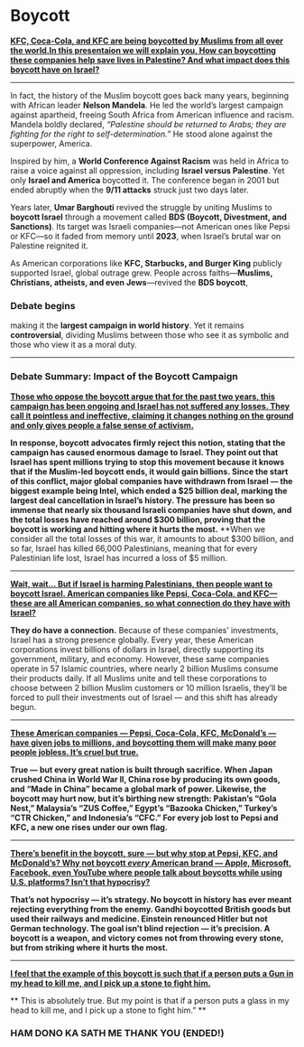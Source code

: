 # Boycott
[**KFC, Coca-Cola, and KFC are being boycotted by Muslims from all over the world.In this presentaion we will explain you, How can boycotting these companies help save lives in Palestine? And what impact does this boycott have on Israel?**](https://github.com/aliiizaid123/boycott/new/main?readme=1)

---

In fact, the history of the Muslim boycott goes back many years, beginning with African leader **Nelson Mandela**. He led the world’s largest campaign against apartheid, freeing South Africa from American influence and racism. Mandela boldly declared, *“Palestine should be returned to Arabs; they are fighting for the right to self-determination.”* He stood alone against the superpower, America.

Inspired by him, a **World Conference Against Racism** was held in Africa to raise a voice against all oppression, including **Israel versus Palestine**. Yet only **Israel and America** boycotted it. The conference began in 2001 but ended abruptly when the **9/11 attacks** struck just two days later.

Years later, **Umar Barghouti** revived the struggle by uniting Muslims to **boycott Israel** through a movement called **BDS (Boycott, Divestment, and Sanctions)**. Its target was Israeli companies—not American ones like Pepsi or KFC—so it faded from memory until **2023**, when Israel’s brutal war on Palestine reignited it.

As American corporations like **KFC, Starbucks, and Burger King** publicly supported Israel, global outrage grew. People across faiths—**Muslims, Christians, atheists, and even Jews**—revived the **BDS boycott**,

### __Debate begins__
 making it the **largest campaign in world history**. Yet it remains **controversial**, dividing Muslims between those who see it as symbolic and those who view it as a moral duty.

---

### **Debate Summary: Impact of the Boycott Campaign**

[**Those who oppose the boycott argue that for the past two years, this campaign has been ongoing and Israel has not suffered any losses. They call it pointless and ineffective, claiming it changes nothing on the ground and only gives people a false sense of activism.**](https://github.com/aliiizaid123/boycott/new/main?readme=1)

**In response, boycott advocates firmly reject this notion, stating that the campaign has caused enormous damage to Israel. They point out that Israel has spent millions trying to stop this movement because it knows that if the Muslim-led boycott ends, it would gain billions. Since the start of this conflict, major global companies have withdrawn from Israel — the biggest example being Intel, which ended a $25 billion deal, marking the largest deal cancellation in Israel’s history. The pressure has been so immense that nearly six thousand Israeli companies have shut down, and the total losses have reached around $300 billion, proving that the boycott is working and hitting where it hurts the most.**
**When we consider all the total losses of this war, it amounts to about $300 billion, and so far, Israel has killed 66,000 Palestinians, meaning that for every Palestinian life lost, Israel has incurred a loss of $5 million. 

---

[**Wait, wait… But if Israel is harming Palestinians, then people want to boycott Israel. American companies like Pepsi, Coca-Cola, and KFC—these are all American companies, so what connection do they have with Israel?**](https://github.com/aliiizaid123/boycott/new/main?readme=1)

**They do have a connection.** Because of these companies’ investments, Israel has a strong presence globally. Every year, these American corporations invest billions of dollars in Israel, directly supporting its government, military, and economy. However, these same companies operate in 57 Islamic countries, where nearly 2 billion Muslims consume their products daily. If all Muslims unite and tell these corporations to choose between 2 billion Muslim customers or 10 million Israelis, they’ll be forced to pull their investments out of Israel — and this shift has already begun.

---

[**These American companies — Pepsi, Coca-Cola, KFC, McDonald’s — have given jobs to millions, and boycotting them will make many poor people jobless. It’s cruel but true.**](https://github.com/aliiizaid123/boycott/new/main?readme=1)

**True — but every great nation is built through sacrifice. When Japan crushed China in World War II, China rose by producing its own goods, and “Made in China” became a global mark of power. Likewise, the boycott may hurt now, but it’s birthing new strength: Pakistan’s “Gola Nest,” Malaysia’s “ZUS Coffee,” Egypt’s “Bazooka Chicken,” Turkey’s “CTR Chicken,” and Indonesia’s “CFC.” For every job lost to Pepsi and KFC, a new one rises under our own flag.**


---

[**There’s benefit in the boycott, sure — but why stop at Pepsi, KFC, and McDonald’s? Why not boycott *every* American brand — Apple, Microsoft, Facebook, even YouTube where people talk about boycotts while using U.S. platforms? Isn’t that hypocrisy?**](https://github.com/aliiizaid123/boycott/new/main?readme=1)

**That’s not hypocrisy — it’s strategy. No boycott in history has ever meant rejecting everything from the enemy. Gandhi boycotted British goods but used their railways and medicine. Einstein renounced Hitler but not German technology. The goal isn’t blind rejection — it’s precision. A boycott is a weapon, and victory comes not from throwing every stone, but from striking where it hurts the most.**

---
[**I feel that the example of this boycott is such that if a person puts a Gun in my head to kill me, and I pick up a stone to fight him.**](https://github.com/aliiizaid123/boycott/new/main?readme=1)

** This is absolutely true. But my point is that if a person puts a glass in my head to kill me, and I pick up a stone to fight him.” **

### HAM DONO KA SATH ME THANK YOU (ENDED!)
